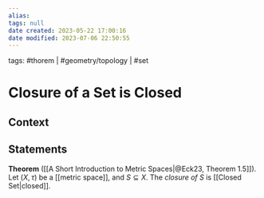 ```yaml
---
alias: 
tags: null
date created: 2023-05-22 17:00:16
date modified: 2023-07-06 22:50:55
---
```


tags: #thorem | #geometry/topology | #set

# Closure of a Set is Closed

## Context

## Statements

**Theorem** ([[A Short Introduction to Metric Spaces|@Eck23, Theorem 1.5]]). Let $(X,\tau)$ be a [[metric space]], and $S\subseteq X$. The _closure of_ $S$ is [[Closed Set|closed]].
